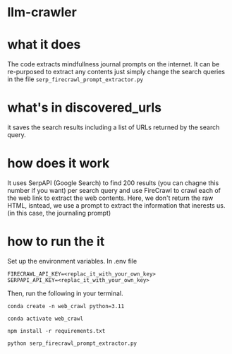 # llm-crawler

# what it does

The code extracts mindfullness journal prompts on the internet. It can be re-purposed to extract any contents just simply change the search queries in the file `serp_firecrawl_prompt_extractor.py`

# what's in discovered_urls

it saves the search results including a list of URLs returned by the search query.

# how does it work

It uses SerpAPI (Google Search) to find 200 results (you can chagne this number if you want) per search query and use FireCrawl to crawl each of the web link to extract the web contents. Here, we don't return the raw HTML, isntead, we use a prompt to extract the information that inerests us. (in this case, the journaling prompt)

# how to run the it

Set up the environment variables. In .env file

```
FIRECRAWL_API_KEY=<replac_it_with_your_own_key>
SERPAPI_API_KEY=<replac_it_with_your_own_key>
```

Then, run the following in your terminal.

`conda create -n web_crawl python=3.11`

`conda activate web_crawl`

`npm install -r requirements.txt`

`python serp_firecrawl_prompt_extractor.py`
